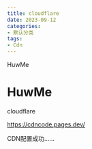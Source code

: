 ```yaml
---
title: cloudflare
date: 2023-09-12
categories:
- 默认分类
tags:
- Cdn
---
```


HuwMe

# HuwMe

cloudflare

https://cdncode.pages.dev/

CDN配置成功......

